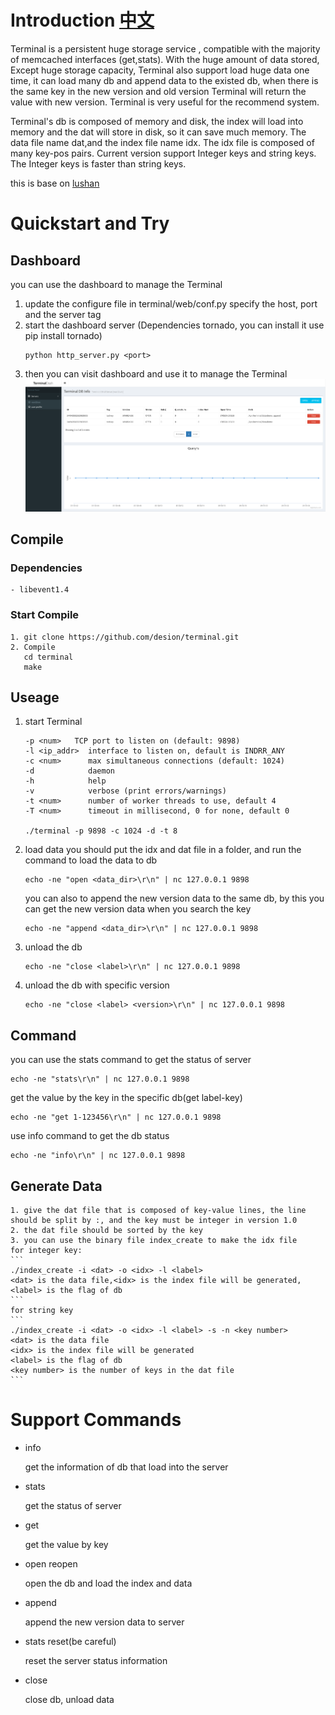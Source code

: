 # Introduction [中文](https://github.com/desion/terminal/blob/master/README_CN.md)
  Terminal is a persistent huge storage service , compatible with the majority of memcached interfaces (get,stats). With the huge amount of data stored,  Except huge storage capacity, Terminal also support load huge data one time, it can load many db and append data to the existed db, when there is the same key in the new version and old version Terminal will return the value with new version. Terminal is very useful for the recommend system.
  
  Terminal's db is composed of memory and disk, the index will load into memory and the dat will store in disk, so it can save much memory. The data file name dat,and the index file name idx. The idx file is composed of many key-pos pairs. Current version support Integer keys and string keys. The Integer keys is faster than string keys.

  this is base on [lushan](https://github.com/wbrecom/lushan)

# Quickstart and Try

## Dashboard
   you can use the dashboard to manage the Terminal
   1. update the configure file in terminal/web/conf.py
      specify the host, port and the server tag
   2. start the dashboard server (Dependencies tornado, you can install it use pip install tornado)
      ```
      python http_server.py <port>
      ```
   3. then you can visit dashboard and use it to manage the Terminal
      ![image](https://github.com/desion/terminal/raw/master/screenshots/terminal_dash.png)
## Compile
### Dependencies
    - libevent1.4
### Start Compile
    1. git clone https://github.com/desion/terminal.git
    2. Compile
       cd terminal
       make

## Useage
   1. start Terminal
      ```
      -p <num>   TCP port to listen on (default: 9898)
      -l <ip_addr>  interface to listen on, default is INDRR_ANY
      -c <num>      max simultaneous connections (default: 1024)
      -d            daemon
      -h            help
      -v            verbose (print errors/warnings)
      -t <num>      number of worker threads to use, default 4
      -T <num>      timeout in millisecond, 0 for none, default 0

      ./terminal -p 9898 -c 1024 -d -t 8
      ```
   2. load data
      you should put the idx and dat file in a folder, and run the command to load the data to db
      ```
      echo -ne "open <data_dir>\r\n" | nc 127.0.0.1 9898
      ```
      you can also to append the new version data to the same db, by this you can get the new version data when you search the key
      ```
      echo -ne "append <data_dir>\r\n" | nc 127.0.0.1 9898
      ```
   3. unload the db
      ```
      echo -ne "close <label>\r\n" | nc 127.0.0.1 9898
      ```
   4. unload the db with specific version
      ```
      echo -ne "close <label> <version>\r\n" | nc 127.0.0.1 9898
      ```

## Command
   you can use the stats command to get the status of server
   ```
   echo -ne "stats\r\n" | nc 127.0.0.1 9898
   ```
   get the value by the key in the specific db(get label-key) 
   ```
   echo -ne "get 1-123456\r\n" | nc 127.0.0.1 9898
   ```
   use info command to get the db status
   ```
   echo -ne "info\r\n" | nc 127.0.0.1 9898
   ```
## Generate Data
    1. give the dat file that is composed of key-value lines, the line should be split by :, and the key must be integer in version 1.0
    2. the dat file should be sorted by the key
    3. you can use the binary file index_create to make the idx file
    for integer key:
    ```
    ./index_create -i <dat> -o <idx> -l <label>
    <dat> is the data file,<idx> is the index file will be generated,<label> is the flag of db
    ```
    for string key
    ```
    ./index_create -i <dat> -o <idx> -l <label> -s -n <key number>
    <dat> is the data file
    <idx> is the index file will be generated
    <label> is the flag of db
    <key number> is the number of keys in the dat file
    ```
# Support Commands
  - info

    get the information of db that load into the server

  - stats

    get the status of server

  - get

    get the value by key

  - open reopen

    open the db and load the index and data
  
  - append

    append the new version data to server

  - stats reset(be careful)

    reset the server status information

  - close

    close db, unload data
